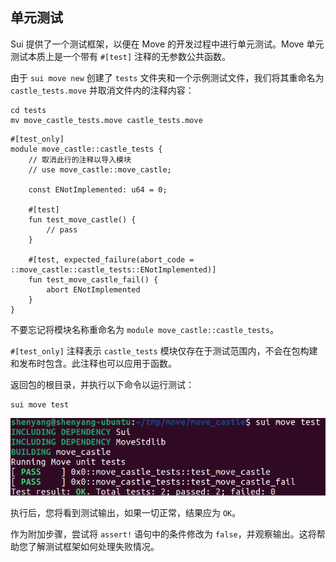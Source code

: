 ## 单元测试

Sui 提供了一个测试框架，以便在 Move 的开发过程中进行单元测试。Move 单元测试本质上是一个带有 `#[test]` 注释的无参数公共函数。

由于 `sui move new` 创建了 `tests` 文件夹和一个示例测试文件，我们将其重命名为 `castle_tests.move` 并取消文件内的注释内容：

```
cd tests
mv move_castle_tests.move castle_tests.move
```

```move
#[test_only]
module move_castle::castle_tests {
    // 取消此行的注释以导入模块
    // use move_castle::move_castle;

    const ENotImplemented: u64 = 0;

    #[test]
    fun test_move_castle() {
        // pass
    }

    #[test, expected_failure(abort_code = ::move_castle::castle_tests::ENotImplemented)]
    fun test_move_castle_fail() {
        abort ENotImplemented
    }
}
```

不要忘记将模块名称重命名为 `module move_castle::castle_tests`。

`#[test_only]` 注释表示 `castle_tests` 模块仅存在于测试范围内，不会在包构建和发布时包含。此注释也可以应用于函数。

返回包的根目录，并执行以下命令以运行测试：

```
sui move test
```
![test](../04_构建、测试、发布/images/4-3.png?raw=true)

执行后，您将看到测试输出，如果一切正常，结果应为 `OK`。

作为附加步骤，尝试将 `assert!` 语句中的条件修改为 `false`，并观察输出。这将帮助您了解测试框架如何处理失败情况。